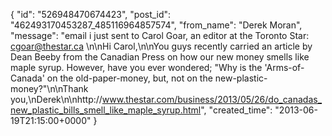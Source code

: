  {
   "id": "526948470674423",
   "post_id": "462493170453287_485116964857574",
   "from_name": "Derek Moran",
   "message": "email i just sent to Carol Goar, an editor at the Toronto Star: cgoar@thestar.ca \n\nHi Carol,\n\nYou guys recently carried an article by Dean Beeby from the Canadian Press on how our new money smells like maple syrup. However, have you ever wondered; \"Why is the 'Arms-of-Canada' on the old-paper-money, but, not on the new-plastic-money?\"\n\nThank you,\nDerek\n\nhttp://www.thestar.com/business/2013/05/26/do_canadas_new_plastic_bills_smell_like_maple_syrup.html",
   "created_time": "2013-06-19T21:15:00+0000"
 }
